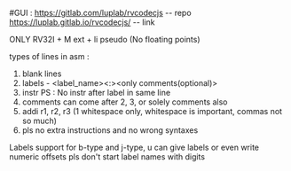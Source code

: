 
#GUI :
https://gitlab.com/luplab/rvcodecjs -- repo
https://luplab.gitlab.io/rvcodecjs/ -- link

ONLY RV32I + M ext + li pseudo
(No floating points)

types of lines in asm : 
1) blank lines
2) labels - <label_name><:><space><only comments(optional)>
3) instr
PS : No instr after label in same line
4) comments can come after 2, 3, or solely comments also
5) addi r1, r2, r3 (1 whitespace only, whitespace is important, commas not so much)
6) pls no extra instructions and no wrong syntaxes

Labels support for b-type and j-type, u can give labels or even write numeric offsets
pls don't start label names with digits
